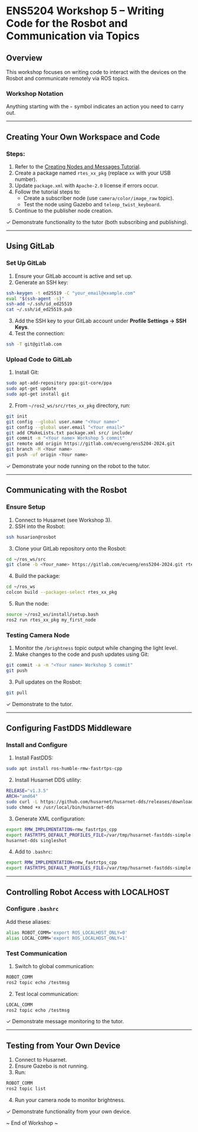 
# ENS5204 Workshop 5 – Writing Code for the Rosbot and Communication via Topics

## Overview

This workshop focuses on writing code to interact with the devices on the Rosbot and communicate remotely via ROS topics.

### Workshop Notation
Anything starting with the `➢` symbol indicates an action you need to carry out.

---

## Creating Your Own Workspace and Code

### Steps:
1. Refer to the [Creating Nodes and Messages Tutorial](https://husarion.com/tutorials/ros2-tutorials/2-creating-nodes-messages/).
2. Create a package named `rtes_xx_pkg` (replace `xx` with your USB number).
3. Update `package.xml` with `Apache-2.0` license if errors occur.
4. Follow the tutorial steps to:
   - Create a subscriber node (use `camera/color/image_raw` topic).
   - Test the node using Gazebo and `teleop_twist_keyboard`.
5. Continue to the publisher node creation.

✓ Demonstrate functionality to the tutor (both subscribing and publishing).

---

## Using GitLab

### Set Up GitLab
1. Ensure your GitLab account is active and set up.
2. Generate an SSH key:
```bash
ssh-keygen -t ed25519 -C "your_email@example.com"
eval "$(ssh-agent -s)"
ssh-add ~/.ssh/id_ed25519
cat ~/.ssh/id_ed25519.pub
```
3. Add the SSH key to your GitLab account under **Profile Settings → SSH Keys**.
4. Test the connection:
```bash
ssh -T git@gitlab.com
```

### Upload Code to GitLab
1. Install Git:
```bash
sudo apt-add-repository ppa:git-core/ppa
sudo apt-get update
sudo apt-get install git
```
2. From `~/ros2_ws/src/rtes_xx_pkg` directory, run:
```bash
git init
git config --global user.name "<Your name>"
git config --global user.email "<Your email>"
git add CMakeLists.txt package.xml src/ include/
git commit -m "<Your name> Workshop 5 commit"
git remote add origin https://gitlab.com/ecueng/ens5204-2024.git
git branch -M <Your name>
git push -uf origin <Your name>
```

✓ Demonstrate your node running on the robot to the tutor.

---

## Communicating with the Rosbot

### Ensure Setup
1. Connect to Husarnet (see Workshop 3).
2. SSH into the Rosbot:
```bash
ssh husarion@rosbot
```
3. Clone your GitLab repository onto the Rosbot:
```bash
cd ~/ros_ws/src
git clone -b <Your_name> https://gitlab.com/ecueng/ens5204-2024.git rtes_xx_pkg
```
4. Build the package:
```bash
cd ~/ros_ws
colcon build --packages-select rtes_xx_pkg
```
5. Run the node:
```bash
source ~/ros2_ws/install/setup.bash
ros2 run rtes_xx_pkg my_first_node
```

### Testing Camera Node
1. Monitor the `/brightness` topic output while changing the light level.
2. Make changes to the code and push updates using Git:
```bash
git commit -a -m "<Your name> Workshop 5 commit"
git push
```
3. Pull updates on the Rosbot:
```bash
git pull
```

✓ Demonstrate to the tutor.

---

## Configuring FastDDS Middleware

### Install and Configure
1. Install FastDDS:
```bash
sudo apt install ros-humble-rmw-fastrtps-cpp
```
2. Install Husarnet DDS utility:
```bash
RELEASE="v1.3.5"
ARCH="amd64"
sudo curl -L https://github.com/husarnet/husarnet-dds/releases/download/$RELEASE/husarnet-dds-linux-$ARCH -o /usr/local/bin/husarnet-dds
sudo chmod +x /usr/local/bin/husarnet-dds
```
3. Generate XML configuration:
```bash
export RMW_IMPLEMENTATION=rmw_fastrtps_cpp
export FASTRTPS_DEFAULT_PROFILES_FILE=/var/tmp/husarnet-fastdds-simple.xml
husarnet-dds singleshot
```

4. Add to `.bashrc`:
```bash
export RMW_IMPLEMENTATION=rmw_fastrtps_cpp
export FASTRTPS_DEFAULT_PROFILES_FILE=/var/tmp/husarnet-fastdds-simple.xml
```

---

## Controlling Robot Access with LOCALHOST

### Configure `.bashrc`
Add these aliases:
```bash
alias ROBOT_COMM='export ROS_LOCALHOST_ONLY=0'
alias LOCAL_COMM='export ROS_LOCALHOST_ONLY=1'
```

### Test Communication
1. Switch to global communication:
```bash
ROBOT_COMM
ros2 topic echo /testmsg
```
2. Test local communication:
```bash
LOCAL_COMM
ros2 topic echo /testmsg
```

✓ Demonstrate message monitoring to the tutor.

---

## Testing from Your Own Device

1. Connect to Husarnet.
2. Ensure Gazebo is not running.
3. Run:
```bash
ROBOT_COMM
ros2 topic list
```
4. Run your camera node to monitor brightness.

✓ Demonstrate functionality from your own device.

~ End of Workshop ~
